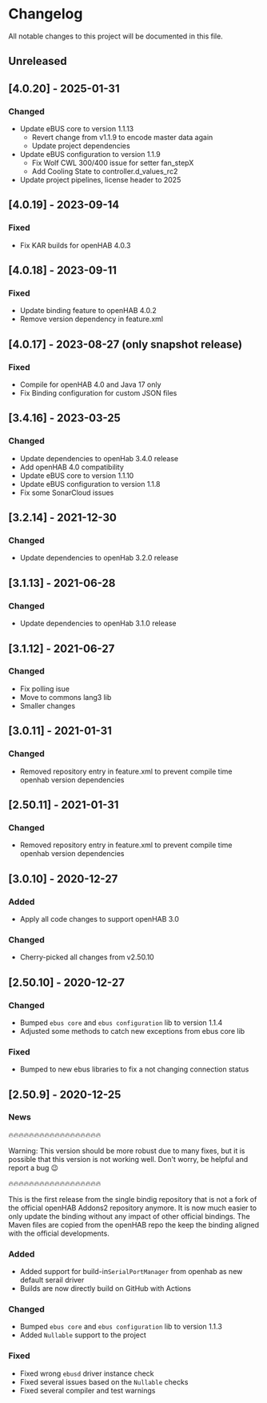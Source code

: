# Changelog
All notable changes to this project will be documented in this file.

## Unreleased

## [4.0.20] - 2025-01-31
### Changed
- Update eBUS core to version 1.1.13
  - Revert change from v1.1.9 to encode master data again
  - Update project dependencies
- Update eBUS configuration to version 1.1.9
  - Fix Wolf CWL 300/400 issue for setter fan_stepX
  - Add Cooling State to controller.d_values_rc2
- Update project pipelines, license header to 2025

## [4.0.19] - 2023-09-14
### Fixed
- Fix KAR builds for openHAB 4.0.3

## [4.0.18] - 2023-09-11
### Fixed
- Update binding feature to openHAB 4.0.2
- Remove version dependency in feature.xml

## [4.0.17] - 2023-08-27 (only snapshot release)
### Fixed
- Compile for openHAB 4.0 and Java 17 only
- Fix Binding configuration for custom JSON files

## [3.4.16] - 2023-03-25
### Changed
- Update dependencies to openHab 3.4.0 release
- Add openHAB 4.0 compatibility
- Update eBUS core to version 1.1.10
- Update eBUS configuration to version 1.1.8
- Fix some SonarCloud issues

## [3.2.14] - 2021-12-30
### Changed
- Update dependencies to openHab 3.2.0 release

## [3.1.13] - 2021-06-28
### Changed
- Update dependencies to openHab 3.1.0 release

## [3.1.12] - 2021-06-27
### Changed
- Fix polling isue
- Move to commons lang3 lib
- Smaller changes

## [3.0.11] - 2021-01-31
### Changed
- Removed repository entry in feature.xml to prevent compile time openhab version dependencies

## [2.50.11] - 2021-01-31
### Changed
- Removed repository entry in feature.xml to prevent compile time openhab version dependencies

## [3.0.10] - 2020-12-27
### Added
- Apply all code changes to support openHAB 3.0
### Changed
- Cherry-picked all changes from v2.50.10

## [2.50.10] - 2020-12-27
### Changed
- Bumped ``ebus core`` and ``ebus configuration`` lib to version 1.1.4
- Adjusted some methods to catch new exceptions from ebus core lib

### Fixed
- Bumped to new ebus libraries to fix a not changing connection status

## [2.50.9] - 2020-12-25
### News

🔥🔥🔥🔥🔥🔥🔥🔥🔥🔥🔥🔥🔥🔥🔥🔥🔥🔥

Warning: This version should be more robust due to many fixes, but it is possible that this version is not working well. Don't worry, be helpful and report a bug 😉

🔥🔥🔥🔥🔥🔥🔥🔥🔥🔥🔥🔥🔥🔥🔥🔥🔥🔥

This is the first release from the single bindig repository that is not a fork of the official openHAB Addons2 repository anymore. It is now much easier to only update the binding without any impact of other official bindings. The Maven files are copied from the openHAB repo the keep the binding aligned with the official developments.

### Added
- Added support for build-in``SerialPortManager`` from openhab as new default serail driver
- Builds are now directly build on GitHub with Actions

### Changed
- Bumped ``ebus core`` and ``ebus configuration`` lib to version 1.1.3
- Added ``Nullable`` support to the project

### Fixed
- Fixed wrong ``ebusd`` driver instance check
- Fixed several issues based on the ``Nullable`` checks
- Fixed several compiler and test warnings